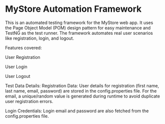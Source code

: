 # MyStore Automation Framework

This is an automated testing framework for the MyStore web app. It uses the Page Object Model (POM) design pattern for easy maintenance and TestNG as the test runner. The framework automates real user scenarios like registration, login, and logout.

Features covered:

User Registration

User Login

User Logout

Test Data Details:
Registration Data:
User details for registration (first name, last name, email, password) are stored in the config.properties file.
For the email, a unique/random value is generated during runtime to avoid duplicate user registration errors.

Login Credentials:
Login email and password are also fetched from the config.properties file.
